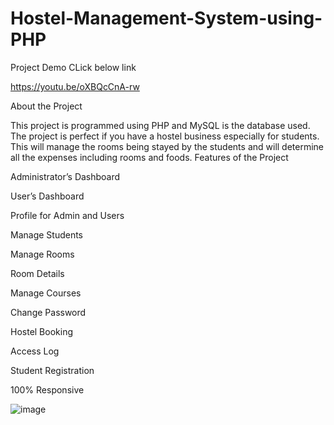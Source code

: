 # Hostel-Management-System-using-PHP
Project Demo CLick below link

https://youtu.be/oXBQcCnA-rw

About the Project

This project is programmed using PHP and MySQL is the database used. The project is perfect if you have a hostel business especially for students. This will manage the rooms being stayed by the students and will determine all the expenses including rooms and foods.
Features of the Project

Administrator’s Dashboard

User’s Dashboard

Profile for Admin and Users

Manage Students

Manage Rooms

Room Details

Manage Courses

Change Password

Hostel Booking

Access Log

Student Registration

100% Responsive

![image](https://user-images.githubusercontent.com/67098940/151307105-67ee25f9-136e-4fd6-8daa-09d038b81ae1.png)





